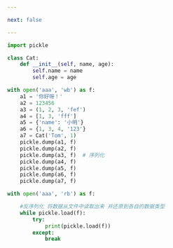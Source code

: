 ```yaml
---

next: false

---
```




<BlogInfo id="724" title="11.序列化和反序列化" author="白日梦想猿" pv=0 read_times=0 pre_cost_time="0分31秒" category="文件" tag_list="['文件']" create_time="2020.07.08 15:27:34" update_time="2022.02.01 17:27:18" />

```python
import pickle

class Cat:
    def __init__(self, name, age):
        self.name = name
        self.age = age

with open('aaa', 'wb') as f:
    a1 = '你好呀！'
    a2 = 123456
    a3 = (1, 2, 3, 'fef')
    a4 = [1, 3, 'fff']
    a5 = {'name': '小明'}
    a6 = {1, 3, 4, '123'}
    a7 = Cat('Tom', 1)
    pickle.dump(a1, f)
    pickle.dump(a2, f)
    pickle.dump(a3, f)  # 序列化
    pickle.dump(a4, f)
    pickle.dump(a5, f)
    pickle.dump(a6, f)
    pickle.dump(a7, f)

with open('aaa', 'rb') as f:

    #反序列化 将数据从文件中读取出来 并还原到各自的数据类型
    while pickle.load(f):
        try:
            print(pickle.load(f))
        except:
            break

```



<ActionBox />
